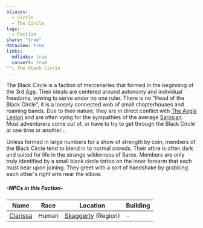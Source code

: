 ```yaml
---
aliases:
  - Circle
  - The Circle
tags:
  - Faction
share: "true"
dataview: true
links:
  mdlinks: true
  convert: true
"": The Black Circle
---
```


The Black Circle is a faction of mercenaries that formed in the beginning of the 3rd [Age](../../History-&%20Lore/Ages-of-Saros.md). Their ideals are centered around autonomy and individual freedoms, vowing to serve under no one ruler. There is no "Head of the Black Circle", it is a loosely connected web of small chapterhouses and roaming bands. Due to their nature, they are in direct conflict with [The Aegis Legion](../The%20Aegis%20Legion/index.md) and are often vying for the sympathies of the average [Sarosian](../../History-&%20Lore/A-Brief-Saros-History.md). Most adventurers come out of, or have to try to get through the Black Circle at one time or another…

Unless formed in large numbers for a show of strength by coin, members of the Black Circle tend to blend in to normal crowds. Their attire is often dark and suited for life in the strange wilderness of Saros. Members are only truly identified by a small black circle tattoo on the inner forearm that each must bear upon joining. They greet with a sort of handshake by grabbing each other's right arm near the elbow.

##### -NPCs in this Faction-
| Name                                                             | Race  | Location               | Building |
| ---------------------------------------------------------------- | ----- | ---------------------- | -------- |
| [Clarissa](./NPCs/Clarissa.md) | Human | [Skaggerty](Skaggerty.md) (Region) | \-       |

